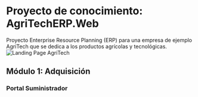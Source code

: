 # Proyecto de conocimiento: AgriTechERP.Web
 Proyecto Enterprise Resource Planning (ERP) para una empresa de ejemplo AgriTech que se dedica a los productos agrícolas y tecnológicas. 
<img src="AgriTechWeb.gif" alt="Landing Page AgriTech"/>
## Módulo 1: Adquisición 
### Portal Suministrador
